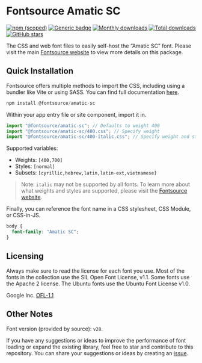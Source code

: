 # Fontsource Amatic SC

[![npm (scoped)](https://img.shields.io/npm/v/@fontsource/amatic-sc?color=brightgreen)](https://www.npmjs.com/package/@fontsource/amatic-sc) [![Generic badge](https://img.shields.io/badge/fontsource-passing-brightgreen)](https://github.com/fontsource/fontsource) [![Monthly downloads](https://badgen.net/npm/dm/@fontsource/amatic-sc)](https://github.com/fontsource/fontsource) [![Total downloads](https://badgen.net/npm/dt/@fontsource/amatic-sc)](https://github.com/fontsource/fontsource) [![GitHub stars](https://img.shields.io/github/stars/fontsource/fontsource.svg?style=social&label=Star)](https://github.com/fontsource/fontsource/stargazers)

The CSS and web font files to easily self-host the “Amatic SC” font. Please visit the main [Fontsource website](https://fontsource.org/fonts/amatic-sc) to view more details on this package.

## Quick Installation

Fontsource offers multiple methods to import the CSS, including using a bundler like Vite or using SASS. You can find full documentation [here](https://fontsource.org/docs/getting-started/introduction).

```javascript
npm install @fontsource/amatic-sc
```

Within your app entry file or site component, import it in.

```javascript
import "@fontsource/amatic-sc"; // Defaults to weight 400
import "@fontsource/amatic-sc/400.css"; // Specify weight
import "@fontsource/amatic-sc/400-italic.css"; // Specify weight and style
```

Supported variables:
- Weights: `[400,700]`
- Styles: `[normal]`
- Subsets: `[cyrillic,hebrew,latin,latin-ext,vietnamese]`

> Note: `italic` may not be supported by all fonts. To learn more about what weights and styles are supported, please visit the [Fontsource website](https://fontsource.org/fonts/amatic-sc).

Finally, you can reference the font name in a CSS stylesheet, CSS Module, or CSS-in-JS.

```css
body {
  font-family: "Amatic SC";
}
```

## Licensing
Always make sure to read the license for each font you use. Most of the fonts in the collection use the SIL Open Font License, v1.1. Some fonts use the Apache 2 license. The Ubuntu fonts use the Ubuntu Font License v1.0.

Google Inc.
[OFL-1.1](http://scripts.sil.org/OFL)

## Other Notes
Font version (provided by source): `v28`.

If you have any suggestions or ideas to improve the performance of font loading or expand the existing library, feel free to star and contribute to this repository. You can share your suggestions or ideas by creating an [issue](https://github.com/fontsource/fontsource/issues).